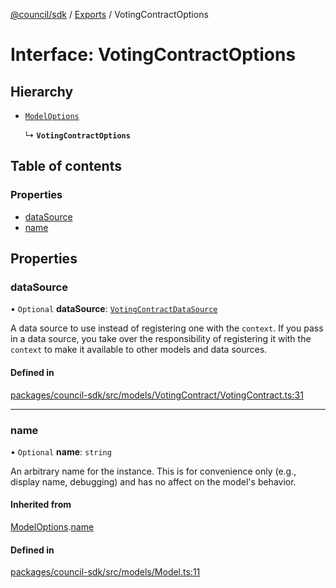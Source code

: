 [@council/sdk](../README.md) / [Exports](../modules.md) / VotingContractOptions

# Interface: VotingContractOptions

## Hierarchy

- [`ModelOptions`](ModelOptions.md)

  ↳ **`VotingContractOptions`**

## Table of contents

### Properties

- [dataSource](VotingContractOptions.md#datasource)
- [name](VotingContractOptions.md#name)

## Properties

### dataSource

• `Optional` **dataSource**: [`VotingContractDataSource`](VotingContractDataSource.md)

A data source to use instead of registering one with the `context`. If you
pass in a data source, you take over the responsibility of registering it
with the `context` to make it available to other models and data sources.

#### Defined in

[packages/council-sdk/src/models/VotingContract/VotingContract.ts:31](https://github.com/element-fi/council-monorepo/blob/887341f/packages/council-sdk/src/models/VotingContract/VotingContract.ts#L31)

___

### name

• `Optional` **name**: `string`

An arbitrary name for the instance. This is for convenience only (e.g.,
display name, debugging) and has no affect on the model's behavior.

#### Inherited from

[ModelOptions](ModelOptions.md).[name](ModelOptions.md#name)

#### Defined in

[packages/council-sdk/src/models/Model.ts:11](https://github.com/element-fi/council-monorepo/blob/887341f/packages/council-sdk/src/models/Model.ts#L11)

